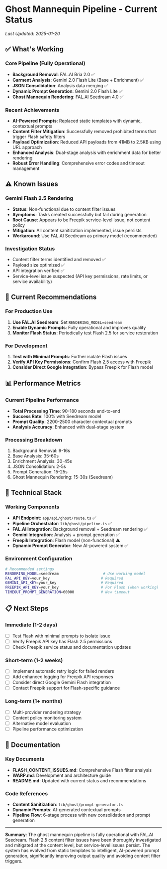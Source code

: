 # Ghost Mannequin Pipeline - Current Status

*Last Updated: 2025-01-20*

## ✅ What's Working

### Core Pipeline (Fully Operational)
- **Background Removal**: FAL.AI Bria 2.0 ✅
- **Garment Analysis**: Gemini 2.0 Flash Lite (Base + Enrichment) ✅ 
- **JSON Consolidation**: Analysis data merging ✅
- **Dynamic Prompt Generation**: Gemini 2.0 Flash Lite ✅
- **Ghost Mannequin Rendering**: FAL.AI Seedream 4.0 ✅

### Recent Achievements
- **AI-Powered Prompts**: Replaced static templates with dynamic, contextual prompts
- **Content Filter Mitigation**: Successfully removed prohibited terms that trigger Flash safety filters
- **Payload Optimization**: Reduced API payloads from 41MB to 2.5KB using URL approach
- **Enhanced Analysis**: Dual-stage analysis with enrichment data for better rendering
- **Robust Error Handling**: Comprehensive error codes and timeout management

## ⚠️ Known Issues

### Gemini Flash 2.5 Rendering
- **Status**: Non-functional due to content filter issues
- **Symptoms**: Tasks created successfully but fail during generation
- **Root Cause**: Appears to be Freepik service-level issue, not content policy
- **Mitigation**: All content sanitization implemented, issue persists
- **Workaround**: Use FAL.AI Seedream as primary model (recommended)

### Investigation Status
- Content filter terms identified and removed ✅
- Payload size optimized ✅  
- API integration verified ✅
- Service-level issue suspected (API key permissions, rate limits, or service availability)

## 🎯 Current Recommendations

### For Production Use
1. **Use FAL.AI Seedream**: Set `RENDERING_MODEL=seedream`
2. **Enable Dynamic Prompts**: Fully operational and improves quality
3. **Monitor Flash Status**: Periodically test Flash 2.5 for service restoration

### For Development
1. **Test with Minimal Prompts**: Further isolate Flash issues
2. **Verify API Key Permissions**: Confirm Flash 2.5 access with Freepik
3. **Consider Direct Google Integration**: Bypass Freepik for Flash model

## 📊 Performance Metrics

### Current Pipeline Performance
- **Total Processing Time**: 90-180 seconds end-to-end
- **Success Rate**: 100% with Seedream model
- **Prompt Quality**: 2200-2500 character contextual prompts
- **Analysis Accuracy**: Enhanced with dual-stage system

### Processing Breakdown
1. Background Removal: 9-16s
2. Base Analysis: 35-60s  
3. Enrichment Analysis: 30-45s
4. JSON Consolidation: 2-5s
5. Prompt Generation: 15-25s
6. Ghost Mannequin Rendering: 15-30s (Seedream)

## 🔧 Technical Stack

### Working Components
- **API Endpoint**: `app/api/ghost/route.ts` ✅
- **Pipeline Orchestrator**: `lib/ghost/pipeline.ts` ✅
- **FAL.AI Integration**: Background removal + Seedream rendering ✅
- **Gemini Integration**: Analysis + prompt generation ✅
- **Freepik Integration**: Flash model (non-functional) ⚠️
- **Dynamic Prompt Generator**: New AI-powered system ✅

### Environment Configuration
```bash
# Recommended settings
RENDERING_MODEL=seedream                    # Use working model
FAL_API_KEY=your_key                       # Required
GEMINI_API_KEY=your_key                    # Required  
FREEPIK_API_KEY=your_key                   # For Flash (when working)
TIMEOUT_PROMPT_GENERATION=60000            # New timeout
```

## 📋 Next Steps

### Immediate (1-2 days)
- [ ] Test Flash with minimal prompts to isolate issue
- [ ] Verify Freepik API key has Flash 2.5 permissions
- [ ] Check Freepik service status and documentation updates

### Short-term (1-2 weeks)  
- [ ] Implement automatic retry logic for failed renders
- [ ] Add enhanced logging for Freepik API responses
- [ ] Consider direct Google Gemini Flash integration
- [ ] Contact Freepik support for Flash-specific guidance

### Long-term (1+ months)
- [ ] Multi-provider rendering strategy
- [ ] Content policy monitoring system
- [ ] Alternative model evaluation
- [ ] Pipeline performance optimization

## 📖 Documentation

### Key Documents
- **FLASH_CONTENT_ISSUES.md**: Comprehensive Flash filter analysis
- **WARP.md**: Development and architecture guide  
- **README.md**: Updated with current status and recommendations

### Code References
- **Content Sanitization**: `lib/ghost/prompt-generator.ts`
- **Dynamic Prompts**: AI-generated contextual prompts
- **Pipeline Flow**: 6-stage process with new consolidation and prompt generation

---

**Summary**: The ghost mannequin pipeline is fully operational with FAL.AI Seedream. Flash 2.5 content filter issues have been thoroughly investigated and mitigated at the content level, but service-level issues persist. The system has evolved from static templates to intelligent, AI-powered prompt generation, significantly improving output quality and avoiding content filter triggers.